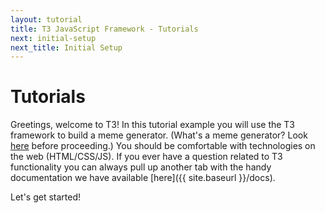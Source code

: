 ```yaml
---
layout: tutorial
title: T3 JavaScript Framework - Tutorials
next: initial-setup
next_title: Initial Setup
---
```


# Tutorials

Greetings, welcome to T3! In this tutorial example you will use the T3 framework to build a meme generator. (What's a meme generator? Look [here](http://imgur.com/memegen) before proceeding.) You should be comfortable with technologies on the web (HTML/CSS/JS). If you ever have a question related to T3 functionality you can always pull up another tab with the handy documentation we have available [here]({{ site.baseurl }}/docs).

Let's get started!
